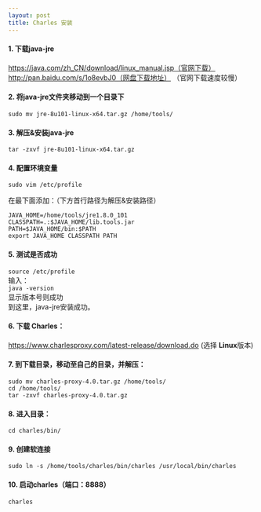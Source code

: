 ```yaml
---
layout: post
title: Charles 安装
---
```


#### 1. 下载java-jre
   https://java.com/zh_CN/download/linux_manual.jsp（官网下载）
   http://pan.baidu.com/s/1o8evbJ0（网盘下载地址）
  （官网下载速度较慢）

#### 2. 将java-jre文件夹移动到一个目录下
  `sudo mv jre-8u101-linux-x64.tar.gz /home/tools/`

#### 3. 解压&安装java-jre
  `tar -zxvf jre-8u101-linux-x64.tar.gz`

#### 4. 配置环境变量
  `sudo vim /etc/profile`

   在最下面添加：（下方首行路径为解压&安装路径）

    JAVA_HOME=/home/tools/jre1.8.0_101
    CLASSPATH=.:$JAVA_HOME/lib.tools.jar  
    PATH=$JAVA_HOME/bin:$PATH
    export JAVA_HOME CLASSPATH PATH

#### 5. 测试是否成功
  `source /etc/profile`    
   输入：   
  `java -version`    
   显示版本号则成功    
   到这里，java-jre安装成功。

#### 6. 下载 Charles：
   https://www.charlesproxy.com/latest-release/download.do
   (选择 **Linux**版本)

#### 7. 到下载目录，移动至自己的目录，并解压：

  `sudo mv charles-proxy-4.0.tar.gz /home/tools/`    
  `cd /home/tools/`    
  `tar -zxvf charles-proxy-4.0.tar.gz`

#### 8. 进入目录：
  `cd charles/bin/`

#### 9. 创建软连接
  `sudo ln -s /home/tools/charles/bin/charles /usr/local/bin/charles`

#### 10. 启动charles（端口：8888）
  `charles`
